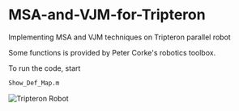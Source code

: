 # MSA-and-VJM-for-Tripteron
Implementing MSA and VJM techniques on Tripteron parallel robot

Some functions is provided by Peter Corke's robotics toolbox.

To run the code, start

```bash
Show_Def_Map.m
```

![Tripteron Robot](https://taarlab.com/~pourya/wp-content/uploads/2016/11/Tripteron-BasicDesign.jpg)

